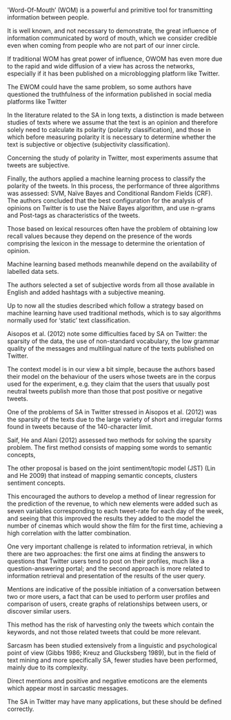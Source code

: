 'Word-Of-Mouth’ (WOM) is a powerful and primitive tool for transmitting information between people.

It is well known, and not necessary to demonstrate, the great influence of information communicated by word of mouth, which we consider credible even when coming from people who are not part of our inner circle.

If traditional WOM has great power of influence, OWOM has even more due to the rapid and wide diffusion of a view has across the networks, especially if it has been published on a microblogging platform like Twitter.

The EWOM could have the same problem, so some authors have questioned the truthfulness of the information published in social media platforms like Twitter

In the literature related to the SA in long texts, a distinction is made between studies of texts where we assume that the text is an opinion and therefore solely need to calculate its polarity (polarity classification), and those in which before measuring polarity it is necessary to determine whether the text is subjective or objective (subjectivity classification).

Concerning the study of polarity in Twitter, most experiments assume that tweets are subjective.

Finally, the authors applied a machine learning process to classify the polarity of the tweets. In this process, the performance of three algorithms was assessed: SVM, Naïve Bayes and Conditional Random Fields (CRF). The authors concluded that the best configuration for the analysis of opinions on Twitter is to use the Naïve Bayes algorithm, and use n-grams and Post-tags as characteristics of the tweets.

Those based on lexical resources often have the problem of obtaining low recall values because they depend on the presence of the words comprising the lexicon in the message to determine the orientation of opinion.

Machine learning based methods meanwhile depend on the availability of labelled data sets.

The authors selected a set of subjective words from all those available in English and added hashtags with a subjective meaning.

Up to now all the studies described which follow a strategy based on machine learning have used traditional methods, which is to say algorithms normally used for ‘static’ text classification.

Aisopos et al. (2012) note some difficulties faced by SA on Twitter: the sparsity of the data, the use of non-standard vocabulary, the low grammar quality of the messages and multilingual nature of the texts published on Twitter.

The context model is in our view a bit simple, because the authors based their model on the behaviour of the users whose tweets are in the corpus used for the experiment, e.g. they claim that the users that usually post neutral tweets publish more than those that post positive or negative tweets.

One of the problems of SA in Twitter stressed in Aisopos et al. (2012) was the sparsity of the texts due to the large variety of short and irregular forms found in tweets because of the 140-character limit.

Saif, He and Alani (2012) assessed two methods for solving the sparsity problem. The first method consists of mapping some words to semantic concepts,

The other proposal is based on the joint sentiment/topic model (JST) (Lin and He 2009) that instead of mapping semantic concepts, clusters sentiment concepts.

This encouraged the authors to develop a method of linear regression for the prediction of the revenue, to which new elements were added such as seven variables corresponding to each tweet-rate for each day of the week, and seeing that this improved the results they added to the model the number of cinemas which would show the film for the first time, achieving a high correlation with the latter combination.

One very important challenge is related to information retrieval, in which there are two approaches: the first one aims at finding the answers to questions that Twitter users tend to post on their profiles, much like a question-answering portal; and the second approach is more related to information retrieval and presentation of the results of the user query.

Mentions are indicative of the possible initiation of a conversation between two or more users, a fact that can be used to perform user profiles and comparison of users, create graphs of relationships between users, or discover similar users.

This method has the risk of harvesting only the tweets which contain the keywords, and not those related tweets that could be more relevant.

Sarcasm has been studied extensively from a linguistic and psychological point of view (Gibbs 1986; Kreuz and Glucksberg 1989), but in the field of text mining and more specifically SA, fewer studies have been performed, mainly due to its complexity.

Direct mentions and positive and negative emoticons are the elements which appear most in sarcastic messages.

The SA in Twitter may have many applications, but these should be defined correctly.
